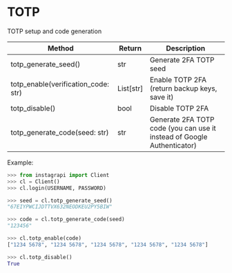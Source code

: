 # TOTP

TOTP setup and code generation

| Method                              | Return    | Description                                                             
|-------------------------------------|-----------|-------------------------------------------------------------------------
| totp_generate_seed()                | str       | Generate 2FA TOTP seed                                                  
| totp_enable(verification_code: str) | List[str] | Enable TOTP 2FA (return backup keys, save it)                           
| totp_disable()                      | bool      | Disable TOTP 2FA                                                        
| totp_generate_code(seed: str)       | str       | Generate 2FA TOTP code (you can use it instead of Google Authenticator) 

Example:

``` python
>>> from instagrapi import Client
>>> cl = Client()
>>> cl.login(USERNAME, PASSWORD)

>>> seed = cl.totp_generate_seed()
"67EIYPWCIJDTTVX632NEODKEU2PY5BIW"

>>> code = cl.totp_generate_code(seed)
"123456"

>>> cl.totp_enable(code)
["1234 5678", "1234 5678", "1234 5678", "1234 5678", "1234 5678"]

>>> cl.totp_disable()
True
```
